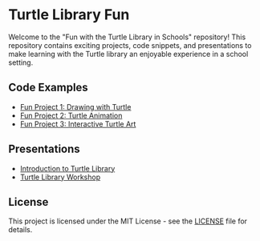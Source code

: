 # Turtle Library Fun

Welcome to the "Fun with the Turtle Library in Schools" repository! This repository contains exciting projects, code snippets, and presentations to make learning with the Turtle library an enjoyable experience in a school setting.

## Code Examples
- [Fun Project 1: Drawing with Turtle](link_to_code_fun1)
- [Fun Project 2: Turtle Animation](link_to_code_fun2)
- [Fun Project 3: Interactive Turtle Art](link_to_code_fun3)

## Presentations
- [Introduction to Turtle Library](link_to_presentation_intro)
- [Turtle Library Workshop](link_to_presentation_workshop)

## License
This project is licensed under the MIT License - see the [LICENSE](LICENSE) file for details.

